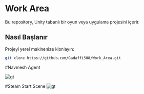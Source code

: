 # Work Area

Bu repository, Unity tabanlı bir oyun veya uygulama projesini içerir.

## Nasıl Başlanır

Projeyi yerel makinenize klonlayın:

```bash
git clone https://github.com/Gadaffi508/Work_Area.git

```

#Navmesh Agent

![gt](https://github.com/Gadaffi508/Work_Area/assets/121219831/270d5bcc-d805-48ee-a829-10f757eb01d0)


#Steam Start Scene
![gt](https://github.com/Gadaffi508/Work_Area/assets/121219831/6c2f4912-6c68-4395-8811-f40864150ccd)


